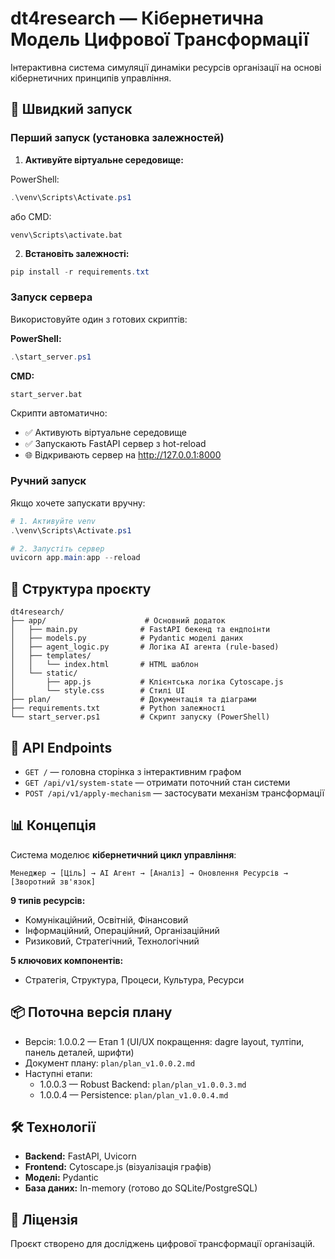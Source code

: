 # dt4research — Кібернетична Модель Цифрової Трансформації

Інтерактивна система симуляції динаміки ресурсів організації на основі кібернетичних принципів управління.

## 🚀 Швидкий запуск

### Перший запуск (установка залежностей)

1. **Активуйте віртуальне середовище:**

PowerShell:
```powershell
.\venv\Scripts\Activate.ps1
```

або CMD:
```batch
venv\Scripts\activate.bat
```

2. **Встановіть залежності:**
```powershell
pip install -r requirements.txt
```

### Запуск сервера

Використовуйте один з готових скриптів:

**PowerShell:**
```powershell
.\start_server.ps1
```

**CMD:**
```batch
start_server.bat
```

Скрипти автоматично:
- ✅ Активують віртуальне середовище
- ✅ Запускають FastAPI сервер з hot-reload
- 🌐 Відкривають сервер на http://127.0.0.1:8000

### Ручний запуск

Якщо хочете запускати вручну:

```powershell
# 1. Активуйте venv
.\venv\Scripts\Activate.ps1

# 2. Запустіть сервер
uvicorn app.main:app --reload
```

## 🎯 Структура проєкту

```
dt4research/
├── app/                      # Основний додаток
│   ├── main.py              # FastAPI бекенд та ендпоінти
│   ├── models.py            # Pydantic моделі даних
│   ├── agent_logic.py       # Логіка AI агента (rule-based)
│   ├── templates/
│   │   └── index.html       # HTML шаблон
│   └── static/
│       ├── app.js           # Клієнтська логіка Cytoscape.js
│       └── style.css        # Стилі UI
├── plan/                    # Документація та діаграми
├── requirements.txt         # Python залежності
└── start_server.ps1         # Скрипт запуску (PowerShell)
```

## 🔧 API Endpoints

- `GET /` — головна сторінка з інтерактивним графом
- `GET /api/v1/system-state` — отримати поточний стан системи
- `POST /api/v1/apply-mechanism` — застосувати механізм трансформації

## 📊 Концепція

Система моделює **кібернетичний цикл управління**:

```
Менеджер → [Ціль] → AI Агент → [Аналіз] → Оновлення Ресурсів → [Зворотний зв'язок]
```

**9 типів ресурсів:**
- Комунікаційний, Освітній, Фінансовий
- Інформаційний, Операційний, Організаційний
- Ризиковий, Стратегічний, Технологічний

**5 ключових компонентів:**
- Стратегія, Структура, Процеси, Культура, Ресурси

## 📦 Поточна версія плану

- Версія: 1.0.0.2 — Етап 1 (UI/UX покращення: dagre layout, тултіпи, панель деталей, шрифти)
- Документ плану: `plan/plan_v1.0.0.2.md`
- Наступні етапи:
  - 1.0.0.3 — Robust Backend: `plan/plan_v1.0.0.3.md`
  - 1.0.0.4 — Persistence: `plan/plan_v1.0.0.4.md`

## 🛠 Технології

- **Backend:** FastAPI, Uvicorn
- **Frontend:** Cytoscape.js (візуалізація графів)
- **Моделі:** Pydantic
- **База даних:** In-memory (готово до SQLite/PostgreSQL)

## 📝 Ліцензія

Проєкт створено для досліджень цифрової трансформації організацій.

